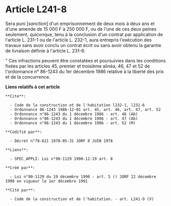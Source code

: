 # Article L241-8

Sera puni [*sanction*] d'un emprisonnement de deux mois à deux ans et d'une amende de 15 000 F à 250 000 F, ou de l'une de
ces deux peines seulement, quiconque, tenu à la conclusion d'un contrat par application de l'article L. 231-1 ou de l'article
L. 232-1, aura entrepris l'exécution des travaux sans avoir conclu un contrat écrit ou sans avoir obtenu la garantie de
livraison définie à l'article L. 231-6.

" Ces infractions peuvent être constatées et poursuivies dans les conditions fixées par les articles 45, premier et troisième
alinéa, 46, 47 et 52 de l'ordonnance n° 86-1243 du 1er décembre 1986 relative à la liberté des prix et de la concurrence.

**Liens relatifs à cet article**

	**Cite**:

	  - Code de la construction et de l'habitation l232-1, l231-6
	  - Ordonnance 86-1243 1986-12-01 art. 45, art. 46, art. 47, art. 52
	  - Ordonnance n°86-1243 du 1 décembre 1986 - art. 46 (Ab)
	  - Ordonnance n°86-1243 du 1 décembre 1986 - art. 47 (Ab)
	  - Ordonnance n°86-1243 du 1 décembre 1986 - art. 52 (M)

	**Codifié par**:

	  - Décret n°78-621 1978-05-31 JORF 8 JUIN 1978

	**Liens**:

	  - SPEC_APPLI: Loi n°90-1129 1990-12-19 art. 8

	**Créé par**:

	  - Loi n°90-1129 du 19 décembre 1990 - art. 5 () JORF 22 décembre 1990 en vigueur le 1er décembre 1991

	**Cité par**:

	  - Code de la construction et de l'habitation. - art. L241-9 (V)
